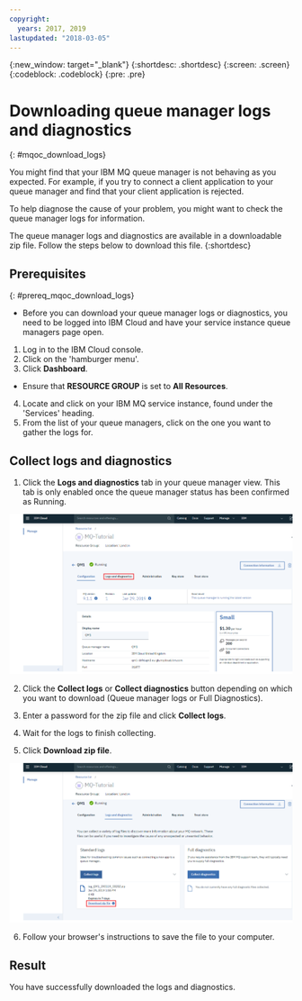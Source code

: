 ```yaml
---
copyright:
  years: 2017, 2019
lastupdated: "2018-03-05"
---
```


{:new_window: target="_blank"}
{:shortdesc: .shortdesc}
{:screen: .screen}
{:codeblock: .codeblock}
{:pre: .pre}

# Downloading queue manager logs and diagnostics
{: #mqoc_download_logs}

You might find that your IBM MQ queue manager is not behaving as you expected. For example, if you try to connect a client application to your queue manager and find that your client application is rejected.

To help diagnose the cause of your problem, you might want to check the queue manager logs for information.

The queue manager logs and diagnostics are available in a downloadable zip file.  Follow the steps below to download this file.
{:shortdesc}

## Prerequisites
{: #prereq_mqoc_download_logs}

* Before you can download your queue manager logs or diagnostics, you need to be logged into IBM Cloud and have your service instance queue managers page open.

 1. Log in to the IBM Cloud console.
 2. Click on the 'hamburger menu'.
 3. Click **Dashboard**.
   * Ensure that **RESOURCE GROUP** is set to **All Resources**.
 4. Locate and click on your IBM MQ service instance, found under the 'Services' heading.
 5. From the list of your queue managers, click on the one you want to gather the logs for.

## Collect logs and diagnostics

1. Click the **Logs and diagnostics** tab in your queue manager view. This tab is only enabled once the queue manager status has been confirmed as Running.

 ![Image showing the location of the Logs and diagnostics tab](./images/mqoc_logs_and_diagnostics_tab.png)

2.  Click the **Collect logs** or **Collect diagnostics** button depending on which you want to download (Queue manager logs or Full Diagnostics).

3. Enter a password for the zip file and click **Collect logs**.

4. Wait for the logs to finish collecting.

5. Click **Download zip file**.

 ![Image showing the location of the Download zip button](./images/mqoc_logs_and_diagnostics_download.png)

6. Follow your browser's instructions to save the file to your computer.

## Result

You have successfully downloaded the logs and diagnostics.

